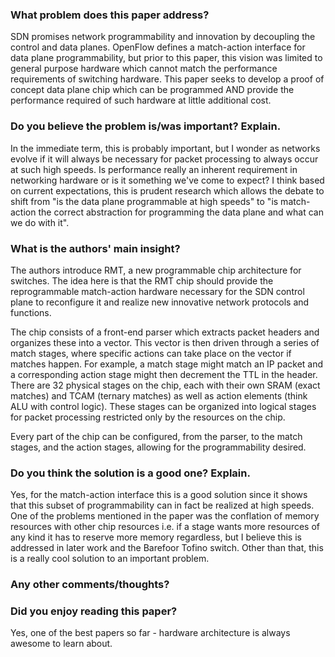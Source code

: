 ### What problem does this paper address?

SDN promises network programmability and innovation by decoupling the control and data planes. OpenFlow defines a match-action interface for data plane programmability, but prior to this paper, this vision was limited to general purpose hardware which cannot match the performance requirements of switching hardware. This paper seeks to develop a proof of concept data plane chip which can be programmed AND provide the performance required of such hardware at little additional cost.

### Do you believe the problem is/was important? Explain.

In the immediate term, this is probably important, but I wonder as networks evolve if it will always be necessary for packet processing to always occur at such high speeds. Is performance really an inherent requirement in networking hardware or is it something we've come to expect? I think based on current expectations, this is prudent research which allows the debate to shift from "is the data plane programmable at high speeds" to "is match-action the correct abstraction for programming the data plane and what can we do with it".

### What is the authors' main insight?

The authors introduce RMT, a new programmable chip architecture for switches. The idea here is that the RMT chip should provide the reprogrammable match-action hardware necessary for the SDN control plane to reconfigure it and realize new innovative network protocols and functions. 

The chip consists of a front-end parser which extracts packet headers and organizes these into a vector. This vector is then driven through a series of match stages, where specific actions can take place on the vector if matches happen. For example, a match stage might match an IP packet and a corresponding action stage might then decrement the TTL in the header. There are 32 physical stages on the chip, each with their own SRAM (exact matches) and TCAM (ternary matches) as well as action elements (think ALU with control logic). These stages can be organized into logical stages for packet processing restricted only by the resources on the chip.

Every part of the chip can be configured, from the parser, to the match stages, and the action stages, allowing for the programmability desired. 

### Do you think the solution is a good one? Explain.

Yes, for the match-action interface this is a good solution since it shows that this subset of programmability can in fact be realized at high speeds. One of the problems mentioned in the paper was the conflation of memory resources with other chip resources i.e. if a stage wants more resources of any kind it has to reserve more memory regardless, but I believe this is addressed in later work and the Barefoor Tofino switch. Other than that, this is a really cool solution to an important problem.

### Any other comments/thoughts?



### Did you enjoy reading this paper?

Yes, one of the best papers so far - hardware architecture is always awesome to learn about.